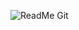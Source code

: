 ![ReadMe Git](https://github.com/ayandajr/ayandaJR/assets/120137811/77a9de3a-0f39-49bf-bd97-1d0f9bba3a07)
